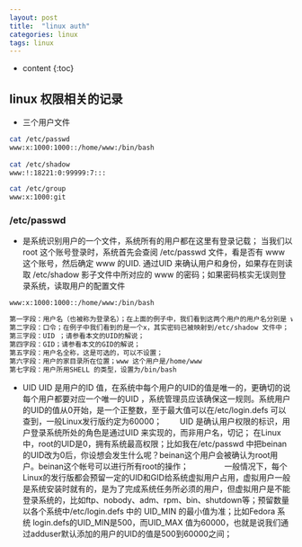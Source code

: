 ```yaml
---
layout: post
title:  "linux auth"
categories: linux 
tags: linux
---
```


* content
{:toc}

## linux 权限相关的记录
* 三个用户文件

```bash
cat /etc/passwd
www:x:1000:1000::/home/www:/bin/bash
  
cat /etc/shadow
www:!:18221:0:99999:7:::

cat /etc/group
www:x:1000:git
```





### /etc/passwd 
* 是系统识别用户的一个文件，系统所有的用户都在这里有登录记载；
当我们以 root 这个账号登录时，系统首先会查阅 /etc/passwd 文件，看是否有 www 这个账号，然后确定 www 的UID.
通过UID 来确认用户和身份，如果存在则读取 /etc/shadow 影子文件中所对应的 www 的密码；如果密码核实无误则登录系统，读取用户的配置文件
```bash
www:x:1000:1000::/home/www:/bin/bash

第一字段：用户名（也被称为登录名）；在上面的例子中，我们看到这两个用户的用户名分别是 www 和linuxsir；
第二字段：口令；在例子中我们看到的是一个x，其实密码已被映射到/etc/shadow 文件中；
第三字段：UID ；请参看本文的UID的解说；
第四字段：GID；请参看本文的GID的解说；
第五字段：用户名全称，这是可选的，可以不设置；
第六字段：用户的家目录所在位置；www 这个用户是/home/www 
第七字段：用户所用SHELL 的类型，设置为/bin/bash
```

* UID
UID 是用户的ID 值，在系统中每个用户的UID的值是唯一的，更确切的说每个用户都要对应一个唯一的UID
，系统管理员应该确保这一规则。系统用户的UID的值从0开始，是一个正整数，至于最大值可以在/etc/login.defs
可以查到，一般Linux发行版约定为60000；
　　UID 是确认用户权限的标识，用户登录系统所处的角色是通过UID 来实现的，而非用户名，切记； 在Linux 中，root的UID是0，拥有系统最高权限；比如我在/etc/passwd 中把beinan的UID改为0后，你设想会发生什么呢？beinan这个用户会被确认为root用户。beinan这个帐号可以进行所有root的操作；
　　
　　一般情况下，每个Linux的发行版都会预留一定的UID和GID给系统虚拟用户占用，虚拟用户一般是系统安装时就有的，是为了完成系统任务所必须的用户，但虚拟用户是不能登录系统的，比如ftp、nobody、adm、rpm、bin、shutdown等；预留数量以各个系统中/etc/login.defs
中的 UID_MIN 的最小值为准；比如Fedora 系统 login.defs的UID_MIN是500，而UID_MAX
值为60000，也就是说我们通过adduser默认添加的用户的UID的值是500到60000之间；

 
 

 

 
 
 





